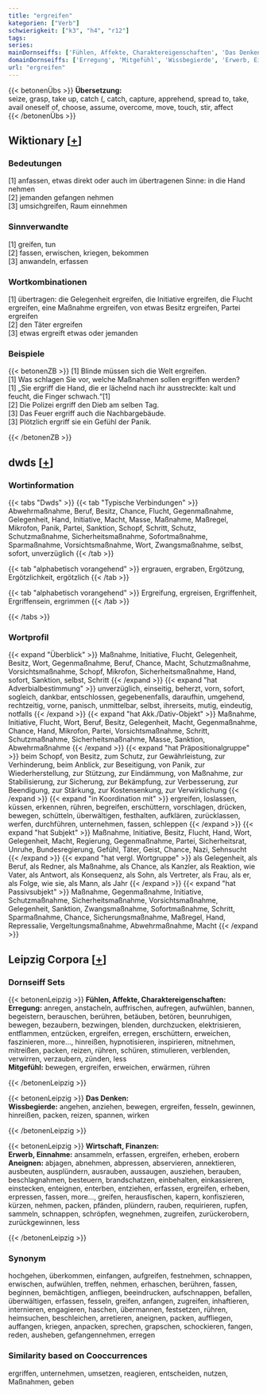 ```yaml
---
title: "ergreifen"
kategorien: ["Verb"]
schwierigkeit: ["k3", "h4", "r12"]
tags:
series:
mainDornseiffs: ['Fühlen, Affekte, Charaktereigenschaften', 'Das Denken', 'Wirtschaft, Finanzen']
domainDornseiffs: ['Erregung', 'Mitgefühl', 'Wissbegierde', 'Erwerb, Einnahme', 'Aneignen']
url: "ergreifen"
---
```


{{< betonenÜbs >}}
**Übersetzung:**  
seize, grasp, take up, catch (, catch, capture, apprehend, spread to, take, avail oneself of, choose, assume, overcome, move, touch, stir, affect  
{{< /betonenÜbs >}}

## Wiktionary [[+](https://de.wiktionary.org/wiki/ergreifen)]

### Bedeutungen
[1] anfassen, etwas direkt oder auch im übertragenen Sinne: in die Hand nehmen  
[2] jemanden gefangen nehmen  
[3] umsichgreifen, Raum einnehmen  

### Sinnverwandte
[1] greifen, tun  
[2] fassen, erwischen, kriegen, bekommen  
[3] anwandeln, erfassen  

### Wortkombinationen
[1] übertragen: die Gelegenheit ergreifen, die Initiative ergreifen, die Flucht ergreifen, eine Maßnahme ergreifen, von etwas Besitz ergreifen, Partei ergreifen  
[2] den Täter ergreifen  
[3] etwas ergreift etwas oder jemanden  

### Beispiele
{{< betonenZB >}}
[1] Blinde müssen sich die Welt ergreifen.  
[1] Was schlagen Sie vor, welche Maßnahmen sollen ergriffen werden?  
[1] „Sie ergriff die Hand, die er lächelnd nach ihr ausstreckte: kalt und feucht, die Finger schwach.“[1]  
[2] Die Polizei ergriff den Dieb am selben Tag.  
[3] Das Feuer ergriff auch die Nachbargebäude.  
[3] Plötzlich ergriff sie ein Gefühl der Panik.  

{{< /betonenZB >}}


## dwds [[+](https://www.dwds.de/wb/ergreifen)]

### Wortinformation
{{< tabs "Dwds" >}}
{{< tab "Typische Verbindungen" >}}
Abwehrmaßnahme, Beruf, Besitz, Chance, Flucht, Gegenmaßnahme, Gelegenheit, Hand, Initiative, Macht, Masse, Maßnahme, Maßregel, Mikrofon, Panik, Partei, Sanktion, Schopf, Schritt, Schutz, Schutzmaßnahme, Sicherheitsmaßnahme, Sofortmaßnahme, Sparmaßnahme, Vorsichtsmaßnahme, Wort, Zwangsmaßnahme, selbst, sofort, unverzüglich
{{< /tab >}}

{{< tab "alphabetisch vorangehend" >}}
ergrauen, ergraben, Ergötzung, Ergötzlichkeit, ergötzlich
{{< /tab >}}

{{< tab "alphabetisch vorangehend" >}}
Ergreifung, ergreisen, Ergriffenheit, Ergriffensein, ergrimmen
{{< /tab >}}

{{< /tabs >}}

### Wortprofil
{{< expand "Überblick" >}} Maßnahme, Initiative, Flucht, Gelegenheit, Besitz, Wort, Gegenmaßnahme, Beruf, Chance, Macht, Schutzmaßnahme, Vorsichtsmaßnahme, Schopf, Mikrofon, Sicherheitsmaßnahme, Hand, sofort, Sanktion, selbst, Schritt {{< /expand >}}
{{< expand "hat Adverbialbestimmung" >}} unverzüglich, einseitig, beherzt, vorn, sofort, sogleich, dankbar, entschlossen, gegebenenfalls, daraufhin, umgehend, rechtzeitig, vorne, panisch, unmittelbar, selbst, ihrerseits, mutig, eindeutig, notfalls {{< /expand >}}
{{< expand "hat Akk./Dativ-Objekt" >}} Maßnahme, Initiative, Flucht, Wort, Beruf, Besitz, Gelegenheit, Macht, Gegenmaßnahme, Chance, Hand, Mikrofon, Partei, Vorsichtsmaßnahme, Schritt, Schutzmaßnahme, Sicherheitsmaßnahme, Masse, Sanktion, Abwehrmaßnahme {{< /expand >}}
{{< expand "hat Präpositionalgruppe" >}} beim Schopf, von Besitz, zum Schutz, zur Gewährleistung, zur Verhinderung, beim Anblick, zur Beseitigung, von Panik, zur Wiederherstellung, zur Stützung, zur Eindämmung, von Maßnahme, zur Stabilisierung, zur Sicherung, zur Bekämpfung, zur Verbesserung, zur Beendigung, zur Stärkung, zur Kostensenkung, zur Verwirklichung {{< /expand >}}
{{< expand "in Koordination mit" >}} ergreifen, loslassen, küssen, erkennen, rühren, begreifen, erschüttern, vorschlagen, drücken, bewegen, schütteln, überwältigen, festhalten, aufklären, zurücklassen, werfen, durchführen, unternehmen, fassen, schleppen {{< /expand >}}
{{< expand "hat Subjekt" >}} Maßnahme, Initiative, Besitz, Flucht, Hand, Wort, Gelegenheit, Macht, Regierung, Gegenmaßnahme, Partei, Sicherheitsrat, Unruhe, Bundesregierung, Gefühl, Täter, Geist, Chance, Nazi, Sehnsucht {{< /expand >}}
{{< expand "hat vergl. Wortgruppe" >}} als Gelegenheit, als Beruf, als Redner, als Maßnahme, als Chance, als Kanzler, als Reaktion, wie Vater, als Antwort, als Konsequenz, als Sohn, als Vertreter, als Frau, als er, als Folge, wie sie, als Mann, als Jahr {{< /expand >}}
{{< expand "hat Passivsubjekt" >}} Maßnahme, Gegenmaßnahme, Initiative, Schutzmaßnahme, Sicherheitsmaßnahme, Vorsichtsmaßnahme, Gelegenheit, Sanktion, Zwangsmaßnahme, Sofortmaßnahme, Schritt, Sparmaßnahme, Chance, Sicherungsmaßnahme, Maßregel, Hand, Repressalie, Vergeltungsmaßnahme, Abwehrmaßnahme, Macht {{< /expand >}}

## Leipzig Corpora [[+](https://corpora.uni-leipzig.de/en/res?word=ergreifen&corpusId=deu_newscrawl-public_2018)]

### Dornseiff Sets
{{< betonenLeipzig >}}
**Fühlen, Affekte, Charaktereigenschaften:**  
**Erregung:** anregen, anstacheln, auffrischen, aufregen, aufwühlen, bannen, begeistern, berauschen, berühren, betäuben, betören, beunruhigen, bewegen, bezaubern, bezwingen, blenden, durchzucken, elektrisieren, entflammen, entzücken, ergreifen, erregen, erschüttern, erweichen, faszinieren, more..., hinreißen, hypnotisieren, inspirieren, mitnehmen, mitreißen, packen, reizen, rühren, schüren, stimulieren, verblenden, verwirren, verzaubern, zünden, less  
**Mitgefühl:** bewegen, ergreifen, erweichen, erwärmen, rühren  

{{< /betonenLeipzig >}}


{{< betonenLeipzig >}}
**Das Denken:**  
**Wissbegierde:** angehen, anziehen, bewegen, ergreifen, fesseln, gewinnen, hinreißen, packen, reizen, spannen, wirken  

{{< /betonenLeipzig >}}


{{< betonenLeipzig >}}
**Wirtschaft, Finanzen:**  
**Erwerb, Einnahme:** ansammeln, erfassen, ergreifen, erheben, erobern  
**Aneignen:** abjagen, abnehmen, abpressen, abservieren, annektieren, ausbeuten, ausplündern, ausrauben, aussaugen, ausziehen, berauben, beschlagnahmen, besteuern, brandschatzen, einbehalten, einkassieren, einstecken, enteignen, enterben, entziehen, erfassen, ergreifen, erheben, erpressen, fassen, more..., greifen, herausfischen, kapern, konfiszieren, kürzen, nehmen, packen, pfänden, plündern, rauben, requirieren, rupfen, sammeln, schnappen, schröpfen, wegnehmen, zugreifen, zurückerobern, zurückgewinnen, less  

{{< /betonenLeipzig >}}

### Synonym
hochgehen, überkommen, einfangen, aufgreifen, festnehmen, schnappen, erwischen, aufwühlen, treffen, nehmen, erhaschen, berühren, fassen, beginnen, bemächtigen, anfliegen, beeindrucken, aufschnappen, befallen, überwältigen, erfassen, fesseln, greifen, anfangen, zugreifen, inhaftieren, internieren, engagieren, haschen, übermannen, festsetzen, rühren, heimsuchen, beschleichen, arretieren, aneignen, packen, auffliegen, auffangen, kriegen, anpacken, sprechen, grapschen, schockieren, fangen, reden, ausheben, gefangennehmen, erregen


### Similarity based on Cooccurrences
ergriffen, unternehmen, umsetzen, reagieren, entscheiden, nutzen, Maßnahmen, geben

